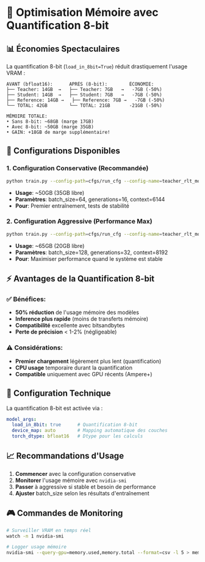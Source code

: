# 🚀 Optimisation Mémoire avec Quantification 8-bit

## 📊 **Économies Spectaculaires**

La quantification 8-bit (`load_in_8bit=True`) réduit drastiquement l'usage VRAM :

```
AVANT (bfloat16):      APRÈS (8-bit):        ÉCONOMIE:
├── Teacher: 14GB  →   ├── Teacher: 7GB   →   -7GB (-50%)
├── Student: 14GB  →   ├── Student: 7GB   →   -7GB (-50%)  
├── Reference: 14GB →   ├── Reference: 7GB →   -7GB (-50%)
└── TOTAL: 42GB        └── TOTAL: 21GB       -21GB (-50%)

MÉMOIRE TOTALE:
• Sans 8-bit: ~68GB (marge 17GB)
• Avec 8-bit: ~50GB (marge 35GB) 
• GAIN: +18GB de marge supplémentaire!
```

## 🎯 **Configurations Disponibles**

### 1. **Configuration Conservative (Recommandée)**
```bash
python train.py --config-path=cfgs/run_cfg --config-name=teacher_rlt_mono_85gb
```
- **Usage**: ~50GB (35GB libre)
- **Paramètres**: batch_size=64, generations=16, context=6144  
- **Pour**: Premier entraînement, tests de stabilité

### 2. **Configuration Aggressive (Performance Max)**
```bash
python train.py --config-path=cfgs/run_cfg --config-name=teacher_rlt_mono_85gb_aggressive
```
- **Usage**: ~65GB (20GB libre)
- **Paramètres**: batch_size=128, generations=32, context=8192
- **Pour**: Maximiser performance quand le système est stable

## ⚡ **Avantages de la Quantification 8-bit**

### **✅ Bénéfices:**
- **50% réduction** de l'usage mémoire des modèles
- **Inference plus rapide** (moins de transferts mémoire)
- **Compatibilité** excellente avec bitsandbytes
- **Perte de précision** < 1-2% (négligeable)

### **⚠️ Considérations:**
- **Premier chargement** légèrement plus lent (quantification)
- **CPU usage** temporaire durant la quantification
- **Compatible** uniquement avec GPU récents (Ampere+)

## 🔧 **Configuration Technique**

La quantification 8-bit est activée via :

```yaml
model_args:
  load_in_8bit: true      # Quantification 8-bit
  device_map: auto        # Mapping automatique des couches
  torch_dtype: bfloat16   # Dtype pour les calculs
```

## 📈 **Recommandations d'Usage**

1. **Commencer** avec la configuration conservative
2. **Monitorer** l'usage mémoire avec `nvidia-smi`
3. **Passer** à aggressive si stable et besoin de performance
4. **Ajuster** batch_size selon les résultats d'entraînement

## 🎮 **Commandes de Monitoring**

```bash
# Surveiller VRAM en temps réel
watch -n 1 nvidia-smi

# Logger usage mémoire
nvidia-smi --query-gpu=memory.used,memory.total --format=csv -l 5 > memory_log.csv
``` 